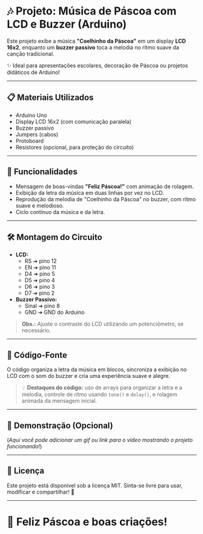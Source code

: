 # 🎶 Projeto: Música de Páscoa com LCD e Buzzer (Arduino)

Este projeto exibe a música **"Coelhinho da Páscoa"** em um display **LCD 16x2**, enquanto um **buzzer passivo** toca a melodia no ritmo suave da canção tradicional.

✨ Ideal para apresentações escolares, decoração de Páscoa ou projetos didáticos de Arduino!

---

## 📋 Materiais Utilizados

- Arduino Uno
- Display LCD 16x2 (com comunicação paralela)
- Buzzer passivo
- Jumpers (cabos)
- Protoboard
- Resistores (opcional, para proteção do circuito)

---

## 🎵 Funcionalidades

- Mensagem de boas-vindas **"Feliz Páscoa!"** com animação de rolagem.
- Exibição da letra da música em duas linhas por vez no LCD.
- Reprodução da melodia de "Coelhinho da Páscoa" no buzzer, com ritmo suave e melodioso.
- Ciclo contínuo da música e da letra.

---

## 🛠️ Montagem do Circuito

- **LCD:**
  - RS ➔ pino 12
  - EN ➔ pino 11
  - D4 ➔ pino 5
  - D5 ➔ pino 4
  - D6 ➔ pino 3
  - D7 ➔ pino 2
- **Buzzer Passivo:**
  - Sinal ➔ pino 8
  - GND ➔ GND do Arduino

> **Obs.:** Ajuste o contraste do LCD utilizando um potenciômetro, se necessário.

---

## 📜 Código-Fonte

O código organiza a letra da música em blocos, sincroniza a exibição no LCD com o som do buzzer e cria uma experiência suave e alegre.

> 💡 **Destaques do código:** uso de arrays para organizar a letra e a melodia, controle de ritmo usando `tone()` e `delay()`, e rolagem animada da mensagem inicial.

---

## 🎥 Demonstração (Opcional)

(*Aqui você pode adicionar um gif ou link para o vídeo mostrando o projeto funcionando!*)

---

## 📖 Licença

Este projeto está disponível sob a licença MIT. Sinta-se livre para usar, modificar e compartilhar! 🎉

---

# 🐰 Feliz Páscoa e boas criações!
